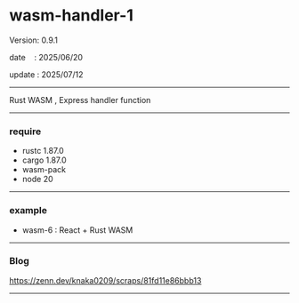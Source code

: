 ﻿# wasm-handler-1

 Version: 0.9.1


 date    : 2025/06/20

 update : 2025/07/12   

***

Rust WASM , Express handler function


***
### require
* rustc 1.87.0
* cargo 1.87.0
* wasm-pack
* node 20

***
### example
* wasm-6 : React + Rust WASM 

***
### Blog

https://zenn.dev/knaka0209/scraps/81fd11e86bbb13

***

